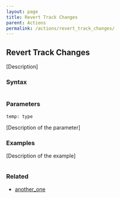 ```yaml
---
layout: page
title: Revert Track Changes
parent: Actions
permalink: /actions/revert_track_changes/
---
```


## Revert Track Changes

[Description]

### Syntax

```js

```

### Parameters

`temp: type`

[Description of the parameter]

### Examples

[Description of the example]

```js

```

### Related

- [another_one](./another_one.md)

